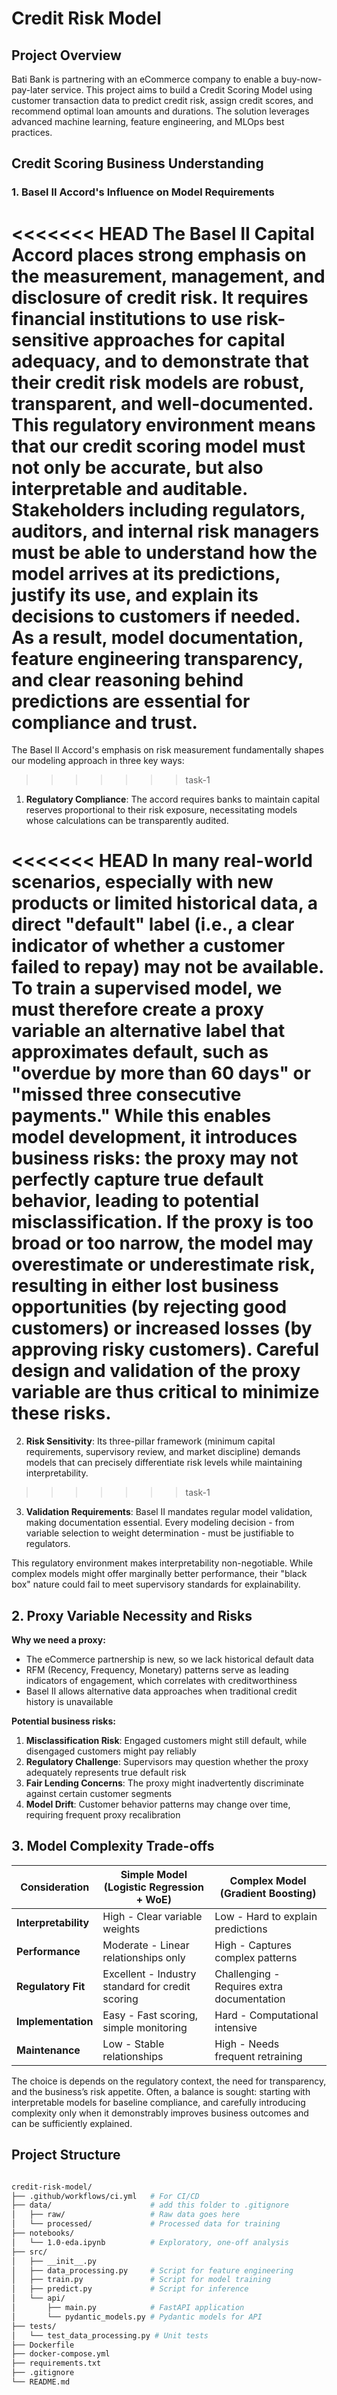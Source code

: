# Credit Risk Model

## Project Overview

Bati Bank is partnering with an eCommerce company to enable a buy-now-pay-later service. This project aims to build a Credit Scoring Model using customer transaction data to predict credit risk, assign credit scores, and recommend optimal loan amounts and durations. The solution leverages advanced machine learning, feature engineering, and MLOps best practices.

## Credit Scoring Business Understanding

### 1. Basel II Accord's Influence on Model Requirements

<<<<<<< HEAD
The Basel II Capital Accord places strong emphasis on the measurement, management, and disclosure of credit risk. It requires financial institutions to use risk-sensitive approaches for capital adequacy, and to demonstrate that their credit risk models are robust, transparent, and well-documented. This regulatory environment means that our credit scoring model must not only be accurate, but also interpretable and auditable. Stakeholders including regulators, auditors, and internal risk managers must be able to understand how the model arrives at its predictions, justify its use, and explain its decisions to customers if needed. As a result, model documentation, feature engineering transparency, and clear reasoning behind predictions are essential for compliance and trust.
=======
The Basel II Accord's emphasis on risk measurement fundamentally shapes our modeling approach in three key ways:
>>>>>>> task-1

1. **Regulatory Compliance**: The accord requires banks to maintain capital reserves proportional to their risk exposure, necessitating models whose calculations can be transparently audited.

<<<<<<< HEAD
In many real-world scenarios, especially with new products or limited historical data, a direct "default" label (i.e., a clear indicator of whether a customer failed to repay) may not be available. To train a supervised model, we must therefore create a proxy variable an alternative label that approximates default, such as "overdue by more than 60 days" or "missed three consecutive payments." While this enables model development, it introduces business risks: the proxy may not perfectly capture true default behavior, leading to potential misclassification. If the proxy is too broad or too narrow, the model may overestimate or underestimate risk, resulting in either lost business opportunities (by rejecting good customers) or increased losses (by approving risky customers). Careful design and validation of the proxy variable are thus critical to minimize these risks.
=======
2. **Risk Sensitivity**: Its three-pillar framework (minimum capital requirements, supervisory review, and market discipline) demands models that can precisely differentiate risk levels while maintaining interpretability.
>>>>>>> task-1

3. **Validation Requirements**: Basel II mandates regular model validation, making documentation essential. Every modeling decision - from variable selection to weight determination - must be justifiable to regulators.

This regulatory environment makes interpretability non-negotiable. While complex models might offer marginally better performance, their "black box" nature could fail to meet supervisory standards for explainability.

## 2. Proxy Variable Necessity and Risks

**Why we need a proxy:**

- The eCommerce partnership is new, so we lack historical default data
- RFM (Recency, Frequency, Monetary) patterns serve as leading indicators of engagement, which correlates with creditworthiness
- Basel II allows alternative data approaches when traditional credit history is unavailable

**Potential business risks:**

1. **Misclassification Risk**: Engaged customers might still default, while disengaged customers might pay reliably
2. **Regulatory Challenge**: Supervisors may question whether the proxy adequately represents true default risk
3. **Fair Lending Concerns**: The proxy might inadvertently discriminate against certain customer segments
4. **Model Drift**: Customer behavior patterns may change over time, requiring frequent proxy recalibration

## 3. Model Complexity Trade-offs

| Consideration        | Simple Model (Logistic Regression + WoE)       | Complex Model (Gradient Boosting)          |
|----------------------|-----------------------------------------------|-------------------------------------------|
| **Interpretability** | High - Clear variable weights                 | Low - Hard to explain predictions         |
| **Performance**      | Moderate - Linear relationships only          | High - Captures complex patterns          |
| **Regulatory Fit**   | Excellent - Industry standard for credit scoring | Challenging - Requires extra documentation |
| **Implementation**   | Easy - Fast scoring, simple monitoring        | Hard - Computational intensive            |
| **Maintenance**      | Low - Stable relationships                    | High - Needs frequent retraining          |

The choice is depends on the regulatory context, the need for transparency, and the business’s risk appetite. Often, a balance is sought: starting with interpretable models for baseline compliance, and carefully introducing complexity only when it demonstrably improves business outcomes and can be sufficiently explained.

## Project Structure

```bash

credit-risk-model/
├── .github/workflows/ci.yml   # For CI/CD
├── data/                      # add this folder to .gitignore
│   ├── raw/                   # Raw data goes here
│   └── processed/             # Processed data for training
├── notebooks/
│   └── 1.0-eda.ipynb          # Exploratory, one-off analysis
├── src/
│   ├── __init__.py
│   ├── data_processing.py     # Script for feature engineering
│   ├── train.py               # Script for model training
│   ├── predict.py             # Script for inference
│   └── api/
│       ├── main.py            # FastAPI application
│       └── pydantic_models.py # Pydantic models for API
├── tests/
│   └── test_data_processing.py # Unit tests
├── Dockerfile
├── docker-compose.yml
├── requirements.txt
├── .gitignore
└── README.md
```
